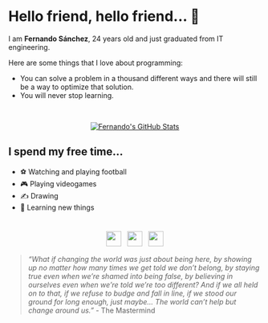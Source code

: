 # **Hello friend, hello friend... 🤖** 


I am **Fernando Sánchez**, 24 years old and just graduated from IT engineering.

Here are some things that I love about programming:

* You can solve a problem in a thousand different ways and there will still be a way to optimize that solution.
* You will never stop learning.

<br>
<p align="center">
    <a href="https://github.com/fgsanlop">
        <img align="center" src="https://github-readme-stats.vercel.app/api/top-langs/?username=fgsanlop&show_icons=true&show_owner=true&line_height=27&count_private=true&title_color=66fcf1&text_color=c5c6c7&icon_color=0b0c10&bg_color=DEG,0b0c10,1f2833&layout=compact" alt="Fernando's GitHub Stats" />
    </a>
</p>

## **I spend my free time...**

* ⚽ Watching and playing football
* 🎮 Playing videogames
* ✍ Drawing 
* 🧠 Learning new things 

#

<p align="center">
    <a href="mailto:sanchez.lopez@gmail.com"><img height="30" src="https://camo.githubusercontent.com/4a3dd8d10a27c272fd04b2ce8ed1a130606f95ea6a76b5e19ce8b642faa18c27/68747470733a2f2f6564656e742e6769746875622e696f2f537570657254696e7949636f6e732f696d616765732f7376672f676d61696c2e737667"></a>&nbsp;&nbsp;
    <a href="https://www.linkedin.com/in/fgsanlop/"><img height="30" src="https://camo.githubusercontent.com/c8a9c5b414cd812ad6a97a46c29af67239ddaeae08c41724ff7d945fb4c047e5/68747470733a2f2f6564656e742e6769746875622e696f2f537570657254696e7949636f6e732f696d616765732f7376672f6c696e6b6564696e2e737667"></a>&nbsp;&nbsp;
    <a href="https://www.instagram.com/fgsl182"><img height="30" src="https://camo.githubusercontent.com/c9dacf0f25a1489fdbc6c0d2b41cda58b77fa210a13a886d6f99e027adfbd358/68747470733a2f2f6564656e742e6769746875622e696f2f537570657254696e7949636f6e732f696d616765732f7376672f696e7374616772616d2e737667"></a>
</p>

> _“What if changing the world was just about being here, by showing up no matter how many times we get told we don’t belong, by staying true even when we’re shamed into being false, by believing in ourselves even when we’re told we’re too different? And if we all held on to that, if we refuse to budge and fall in line, if we stood our ground for long enough, just maybe… The world can’t help but change around us.”_ - The Mastermind
